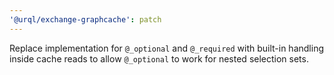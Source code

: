 ```yaml
---
'@urql/exchange-graphcache': patch
---
```


Replace implementation for `@_optional` and `@_required` with built-in handling inside cache reads to allow `@_optional` to work for nested selection sets.
